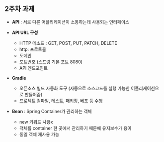 ## 2주차 과제
- **API** : 서로 다른 어플리케이션이 소통하는데 사용되는 인터페이스


- **API URL 구성**
    - HTTP 메소드 : GET, POST, PUT, PATCH, DELETE
    - http: 프로토콜
    - 도메인
    - 포트번호 (스프링 기본 포트 8080)
    - API 엔드포인트


- **Gradle**
    - 오픈소스 빌드 자동화 도구 (자동으로 소스코드를 실행 가능한 어플리케이션으로 만들어줌)
    - 프로젝트 컴파일, 테스트, 패키징, 베포 등 수행


- **Bean** : Spring Container가 관리하는 객체
    - new 키워드 사용x
    - 객체를 container 한 곳에서 관리하기 때문에 유지보수가 용이
    - 동일 객체 재사용 가능